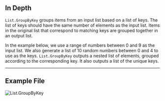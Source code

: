 ## In Depth
`List.GroupByKey` groups items from an input list based on a list of keys. The list of keys should have the same number of elements as the input list. Items in the original list that correspond to matching keys are grouped together in an output list.

In the example below, we use a range of numbers between 0 and 9 as the input list. We also generate a list of 10 random numbers between 0 and 4 to use as the keys. `List.GroupByKey` outputs a nested list of elements, grouped according to the corresponding key. It also outputs a list of the unique keys.
___
## Example File

![List.GroupByKey](./DSCore.List.GroupByKey_img.jpg)
